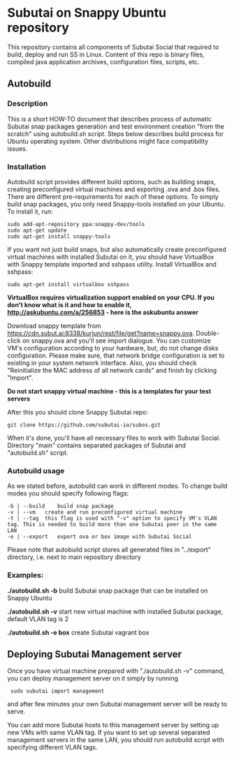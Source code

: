 # Subutai on Snappy Ubuntu repository

This repository contains all components of Subutai Social that required to build, deploy and run SS in Linux.
Content of this repo is binary files, compiled java application archives, configuration files, scripts, etc.

## Autobuild

### Description
This is a short HOW-TO document that describes process of automatic Subutai snap packages generation and test environment creation "from the scratch" using autobuild.sh script.
Steps below describes build process for Ubuntu operating system. Other distributions might face compatibility issues.

### Installation
Autobuild script provides different build options, such as building snaps, creating preconfigured virtual machines and exporting .ova and .box files. There are different pre-requirements for each of these options.
To simply build snap packages, you only need Snappy-tools installed on your Ubuntu. To install it, run:

    sudo add-apt-repository ppa:snappy-dev/tools
    sudo apt-get update
    sudo apt-get install snappy-tools
 
If you want not just build snaps, but also automatically create preconfigured virtual machines with installed Subutai on it, you should have VirtualBox with Snappy template imported and sshpass utility.
Install VirtualBox and sshpass:

    sudo apt-get install virtualbox sshpass
 
**VirtualBox requires virtualization support enabled on your CPU. If you don't know what is it and how to enable it, http://askubuntu.com/a/256853 - here is the askubuntu answer**
 
Download snappy template from https://cdn.subut.ai:8338/kurjun/rest/file/get?name=snappy.ova. Double-click on snappy.ova and you'll see import dialogue. You can customize VM's configuration according to your hardware, but, do not change disks configuration. Please make sure, that network bridge configuration is set to existing in your system network interface. Also, you should check "Reinitialize the MAC address of all network cards" and finish by clicking "Import".

**Do not start snappy virtual machine - this is a templates for your test servers**
 
After this you should clone Snappy Subutai repo:

    git clone https://github.com/subutai-io/subos.git 

When it's done, you'll have all necessary files to work with Subutai Social. Directory "main" contains separated packages of Subutai and "autobuild.sh" script.

### Autobuild usage
As we stated before, autobuild can work in different modes. To change build modes you should specify following flags:

	-b | --build	build snap package
	-v | --vm	create and run preconfigured virtual machine
	-t | --tag	this flag is used with "-v" option to specify VM's VLAN tag. This is needed to build more than one Subutai peer in the same LAN
	-e | --export	export ova or box image with Subutai Social

Please note that autobuild script stores all generated files in "../export" directory, i.e. next to main repository directory 

### Examples:
**./autobuild.sh -b**	build Subutai snap package that can be installed on Snappy Ubuntu

**./autobuild.sh -v**	start new virtual machine with installed Subutai package, default VLAN tag is 2

**./autobuild.sh -e box**	create Subutai vagrant box

## Deploying Subutai Management server
Once you have virtual machine prepared with "./autobuild.sh -v" command, you can deploy management server on it simply by running

     sudo subutai import management

and after few minutes your own Subutai management server will be ready to serve.

You can add more Subutai hosts to this management server by setting up new VMs with same VLAN tag. If you want to set up several separated management servers in the same LAN, you should run autobuild script with specifying different VLAN tags.
